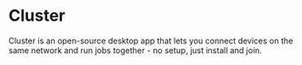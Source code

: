 # Cluster
Cluster is an open-source desktop app that lets you connect devices on the same network and run jobs together - no setup, just install and join.
